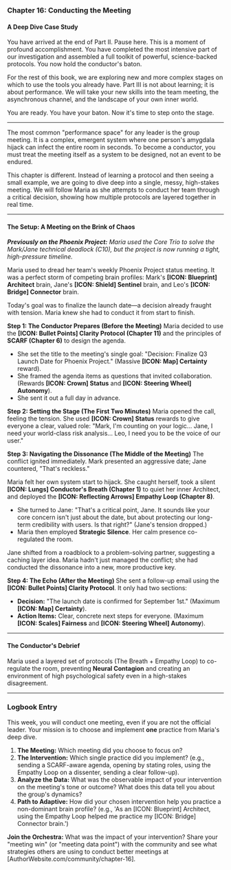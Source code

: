 ### **Chapter 16: Conducting the Meeting**
#### A Deep Dive Case Study

You have arrived at the end of Part II. Pause here. This is a moment of profound accomplishment. You have completed the most intensive part of our investigation and assembled a full toolkit of powerful, science-backed protocols. You now hold the conductor's baton.

For the rest of this book, we are exploring new and more complex stages on which to use the tools you already have. Part III is not about learning; it is about performance. We will take your new skills into the team meeting, the asynchronous channel, and the landscape of your own inner world.

You are ready. You have your baton. Now it's time to step onto the stage.

***

The most common "performance space" for any leader is the group meeting. It is a complex, emergent system where one person's amygdala hijack can infect the entire room in seconds. To become a conductor, you must treat the meeting itself as a system to be designed, not an event to be endured.

This chapter is different. Instead of learning a protocol and then seeing a small example, we are going to dive deep into a single, messy, high-stakes meeting. We will follow Maria as she attempts to conduct her team through a critical decision, showing how multiple protocols are layered together in real time.

***

#### **The Setup: A Meeting on the Brink of Chaos**
***Previously on the Phoenix Project:*** *Maria used the Core Trio to solve the Mark/Jane technical deadlock (C10), but the project is now running a tight, high-pressure timeline.*

Maria used to dread her team's weekly Phoenix Project status meeting. It was a perfect storm of competing brain profiles: Mark's **[ICON: Blueprint] Architect** brain, Jane's **[ICON: Shield] Sentinel** brain, and Leo's **[ICON: Bridge] Connector** brain.

Today's goal was to finalize the launch date—a decision already fraught with tension. Maria knew she had to conduct it from start to finish.

**Step 1: The Conductor Prepares (Before the Meeting)**
Maria decided to use the **[ICON: Bullet Points] Clarity Protocol (Chapter 11)** and the principles of **SCARF (Chapter 6)** to design the agenda.
*   She set the title to the meeting's single goal: "Decision: Finalize Q3 Launch Date for Phoenix Project." (Massive **[ICON: Map] Certainty** reward).
*   She framed the agenda items as questions that invited collaboration. (Rewards **[ICON: Crown] Status** and **[ICON: Steering Wheel] Autonomy**).
*   She sent it out a full day in advance.

**Step 2: Setting the Stage (The First Two Minutes)**
Maria opened the call, feeling the tension. She used **[ICON: Crown] Status** rewards to give everyone a clear, valued role: "Mark, I'm counting on your logic... Jane, I need your world-class risk analysis... Leo, I need you to be the voice of our user."

**Step 3: Navigating the Dissonance (The Middle of the Meeting)**
The conflict ignited immediately. Mark presented an aggressive date; Jane countered, "That's reckless."

Maria felt her own system start to hijack. She caught herself, took a silent **[ICON: Lungs] Conductor's Breath (Chapter 1)** to quiet her inner Architect, and deployed the **[ICON: Reflecting Arrows] Empathy Loop (Chapter 8)**.

*   She turned to Jane: "That's a critical point, Jane. It sounds like your core concern isn't just about the date, but about protecting our long-term credibility with users. Is that right?" (Jane's tension dropped.)
*   Maria then employed **Strategic Silence**. Her calm presence co-regulated the room.

Jane shifted from a roadblock to a problem-solving partner, suggesting a caching layer idea. Maria hadn't just managed the conflict; she had conducted the dissonance into a new, more productive key.

**Step 4: The Echo (After the Meeting)**
She sent a follow-up email using the **[ICON: Bullet Points] Clarity Protocol**. It only had two sections:
*   **Decision:** "The launch date is confirmed for September 1st." (Maximum **[ICON: Map] Certainty**).
*   **Action Items:** Clear, concrete next steps for everyone. (Maximum **[ICON: Scales] Fairness** and **[ICON: Steering Wheel] Autonomy**).

***

#### **The Conductor's Debrief**
Maria used a layered set of protocols (The Breath + Empathy Loop) to co-regulate the room, preventing **Neural Contagion** and creating an environment of high psychological safety even in a high-stakes disagreement.

---
### **Logbook Entry**

This week, you will conduct one meeting, even if you are not the official leader. Your mission is to choose and implement **one** practice from Maria's deep dive.

1.  **The Meeting:** Which meeting did you choose to focus on?
2.  **The Intervention:** Which single practice did you implement? (e.g., sending a SCARF-aware agenda, opening by stating roles, using the Empathy Loop on a dissenter, sending a clear follow-up).
3.  **Analyze the Data:** What was the observable impact of your intervention on the meeting's tone or outcome? What does this data tell you about the group's dynamics?
4.  **Path to Adaptive:** How did your chosen intervention help you practice a non-dominant brain profile? (e.g., 'As an [ICON: Blueprint] Architect, using the Empathy Loop helped me practice my [ICON: Bridge] Connector brain.')

**Join the Orchestra:** What was the impact of your intervention? Share your "meeting win" (or "meeting data point") with the community and see what strategies others are using to conduct better meetings at [AuthorWebsite.com/community/chapter-16].
